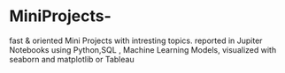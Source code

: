 # MiniProjects-
fast & oriented Mini Projects with intresting topics.
reported in  Jupiter Notebooks using Python,SQL , Machine Learning Models, visualized with seaborn and matplotlib or Tableau
